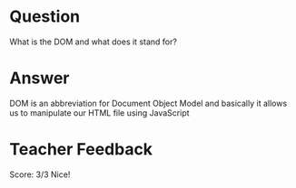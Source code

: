 # Question

What is the DOM and what does it stand for?

# Answer

DOM is an abbreviation for Document Object Model and basically it allows us to manipulate our HTML file using JavaScript

# Teacher Feedback

Score: 3/3
Nice!
